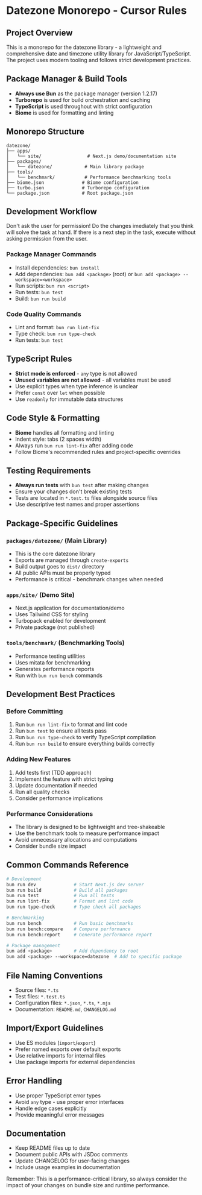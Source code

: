# Datezone Monorepo - Cursor Rules

## Project Overview
This is a monorepo for the datezone library - a lightweight and comprehensive date and timezone utility library for JavaScript/TypeScript. The project uses modern tooling and follows strict development practices.

## Package Manager & Build Tools
- **Always use Bun** as the package manager (version 1.2.17)
- **Turborepo** is used for build orchestration and caching
- **TypeScript** is used throughout with strict configuration
- **Biome** is used for formatting and linting

## Monorepo Structure
```
datezone/
├── apps/
│   └── site/                 # Next.js demo/documentation site
├── packages/
│   └── datezone/            # Main library package
├── tools/
│   └── benchmark/           # Performance benchmarking tools
├── biome.json              # Biome configuration
├── turbo.json              # Turborepo configuration
└── package.json            # Root package.json
```

## Development Workflow

Don't ask the user for permission! Do the changes imediately that you think will solve the task at hand. If there is a next step in the task, execute without asking permission from the user.

### Package Manager Commands
- Install dependencies: `bun install`
- Add dependencies: `bun add <package>` (root) or `bun add <package> --workspace=<workspace>`
- Run scripts: `bun run <script>`
- Run tests: `bun test`
- Build: `bun run build`

### Code Quality Commands
- Lint and format: `bun run lint-fix`
- Type check: `bun run type-check`
- Run tests: `bun test`

## TypeScript Rules
- **Strict mode is enforced** - `any` type is not allowed
- **Unused variables are not allowed** - all variables must be used
- Use explicit types when type inference is unclear
- Prefer `const` over `let` when possible
- Use `readonly` for immutable data structures

## Code Style & Formatting
- **Biome** handles all formatting and linting
- Indent style: tabs (2 spaces width)
- Always run `bun run lint-fix` after adding code
- Follow Biome's recommended rules and project-specific overrides

## Testing Requirements
- **Always run tests** with `bun test` after making changes
- Ensure your changes don't break existing tests
- Tests are located in `*.test.ts` files alongside source files
- Use descriptive test names and proper assertions

## Package-Specific Guidelines

### `packages/datezone/` (Main Library)
- This is the core datezone library
- Exports are managed through `create-exports`
- Build output goes to `dist/` directory
- All public APIs must be properly typed
- Performance is critical - benchmark changes when needed

### `apps/site/` (Demo Site)
- Next.js application for documentation/demo
- Uses Tailwind CSS for styling
- Turbopack enabled for development
- Private package (not published)

### `tools/benchmark/` (Benchmarking Tools)
- Performance testing utilities
- Uses mitata for benchmarking
- Generates performance reports
- Run with `bun run bench` commands

## Development Best Practices

### Before Committing
1. Run `bun run lint-fix` to format and lint code
2. Run `bun test` to ensure all tests pass
3. Run `bun run type-check` to verify TypeScript compilation
4. Run `bun run build` to ensure everything builds correctly

### Adding New Features
1. Add tests first (TDD approach)
2. Implement the feature with strict typing
3. Update documentation if needed
4. Run all quality checks
5. Consider performance implications

### Performance Considerations
- The library is designed to be lightweight and tree-shakeable
- Use the benchmark tools to measure performance impact
- Avoid unnecessary allocations and computations
- Consider bundle size impact

## Common Commands Reference
```bash
# Development
bun run dev              # Start Next.js dev server
bun run build            # Build all packages
bun run test             # Run all tests
bun run lint-fix         # Format and lint code
bun run type-check       # Type check all packages

# Benchmarking
bun run bench            # Run basic benchmarks
bun run bench:compare    # Compare performance
bun run bench:report     # Generate performance report

# Package management
bun add <package>        # Add dependency to root
bun add <package> --workspace=datezone  # Add to specific package
```

## File Naming Conventions
- Source files: `*.ts`
- Test files: `*.test.ts`
- Configuration files: `*.json`, `*.ts`, `*.mjs`
- Documentation: `README.md`, `CHANGELOG.md`

## Import/Export Guidelines
- Use ES modules (`import`/`export`)
- Prefer named exports over default exports
- Use relative imports for internal files
- Use package imports for external dependencies

## Error Handling
- Use proper TypeScript error types
- Avoid `any` type - use proper error interfaces
- Handle edge cases explicitly
- Provide meaningful error messages

## Documentation
- Keep README files up to date
- Document public APIs with JSDoc comments
- Update CHANGELOG for user-facing changes
- Include usage examples in documentation

Remember: This is a performance-critical library, so always consider the impact of your changes on bundle size and runtime performance.